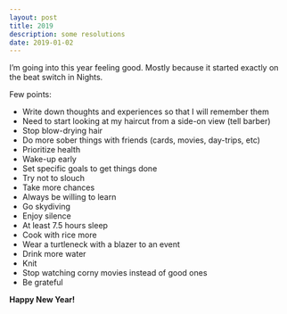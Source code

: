 ```yaml
---
layout: post
title: 2019
description: some resolutions
date: 2019-01-02
---
```


I’m going into this year feeling good. Mostly because it started exactly on the beat switch in Nights.

Few points:
- Write down thoughts and experiences so that I will remember them
- Need to start looking at my haircut from a side-on view (tell barber)
- Stop blow-drying hair
- Do more sober things with friends (cards, movies, day-trips, etc)
- Prioritize health
- Wake-up early
- Set specific goals to get things done
- Try not to slouch
- Take more chances 
- Always be willing to learn
- Go skydiving
- Enjoy silence
- At least 7.5 hours sleep
- Cook with rice more
- Wear a turtleneck with a blazer to an event
- Drink more water
- Knit
- Stop watching corny movies instead of good ones
- Be grateful

**Happy New Year!**
